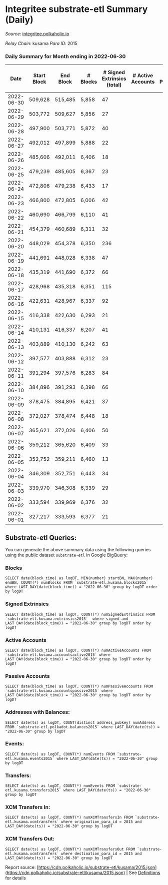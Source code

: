 # Integritee substrate-etl Summary (Daily)

_Source_: [integritee.polkaholic.io](https://integritee.polkaholic.io)

*Relay Chain*: kusama
*Para ID*: 2015



### Daily Summary for Month ending in 2022-06-30


| Date | Start Block | End Block | # Blocks | # Signed Extrinsics (total) | # Active Accounts | # Passive | # New | # Addresses with Balances | # Events | # Transfers | # XCM Transfers In | # XCM Transfers Out | Issues | 
| ---- | ----------- | --------- | -------- | --------------------------- | ----------------- | --------- | ----- | ------------------------- | -------- | ----------- | ------------------ | ------------------- | ------ |
| 2022-06-30 | 509,628 | 515,485 | 5,858 | 47 |  |  |  | 11,443 | 11,978 | 23 ($1,193.13) |   | 3 ($121.55) |  |
| 2022-06-29 | 503,772 | 509,627 | 5,856 | 27 |  |  |  | 11,438 | 11,855 | 12 ($656.58) |   | 2 ($555.19) |  |
| 2022-06-28 | 497,900 | 503,771 | 5,872 | 40 |  |  |  | 11,438 | 11,968 | 22 ($2,944.70) | 2 ($3.22) | 3 ($4.26) |  |
| 2022-06-27 | 492,012 | 497,899 | 5,888 | 22 |  |  |  | 11,437 | 11,881 | 6 ($1,092.93) |   |   |  |
| 2022-06-26 | 485,606 | 492,011 | 6,406 | 18 |  |  |  | 11,437 | 12,909 | 8 ($705.20) |   |   |  |
| 2022-06-25 | 479,239 | 485,605 | 6,367 | 23 |  |  |  | 11,436 | 12,856 | 12 ($1,299.85) |   |   |  |
| 2022-06-24 | 472,806 | 479,238 | 6,433 | 17 |  |  |  | 11,435 | 12,968 | 6 ($243.21) | 1 ($0.62) | 2 ($0.62) |  |
| 2022-06-23 | 466,800 | 472,805 | 6,006 | 42 |  |  |  | 11,435 | 12,241 | 18 ($3,758.52) | 2 ($1.00) | 2 ($1.63) |  |
| 2022-06-22 | 460,690 | 466,799 | 6,110 | 41 |  |  |  | 11,432 | 12,452 | 21 ($1,131.06) | 1 ($0.34) | 1 ($0.66) |  |
| 2022-06-21 | 454,379 | 460,689 | 6,311 | 32 |  |  |  | 11,430 | 12,788 | 20 ($1,791.96) |   |   |  |
| 2022-06-20 | 448,029 | 454,378 | 6,350 | 236 |  |  |  | 11,430 | 13,889 | 217 ($7,952.48) |   |   |  |
| 2022-06-19 | 441,691 | 448,028 | 6,338 | 47 |  |  |  | 11,429 | 12,917 | 31 ($233,088.90) |   |   |  |
| 2022-06-18 | 435,319 | 441,690 | 6,372 | 66 |  |  |  | 11,428 | 13,116 | 52 ($18,141.29) |   |   |  |
| 2022-06-17 | 428,968 | 435,318 | 6,351 | 115 |  |  |  | 11,424 | 13,325 | 98 ($50,538.50) |   |   |  |
| 2022-06-16 | 422,631 | 428,967 | 6,337 | 92 |  |  |  | 11,417 | 13,194 | 76 ($191,622.56) |   |   |  |
| 2022-06-15 | 416,338 | 422,630 | 6,293 | 21 |  |  |  | 11,412 | 12,699 | 15 ($1,870.25) |   |   |  |
| 2022-06-14 | 410,131 | 416,337 | 6,207 | 41 |  |  |  | 11,411 | 12,627 | 33 ($4,186.92) |   |   |  |
| 2022-06-13 | 403,889 | 410,130 | 6,242 | 63 |  |  |  | 11,408 | 12,805 | 51 ($30,453.91) |   |   |  |
| 2022-06-12 | 397,577 | 403,888 | 6,312 | 23 |  |  |  | 11,406 | 12,747 | 14 ($8,358.79) |   |   |  |
| 2022-06-11 | 391,294 | 397,576 | 6,283 | 84 |  |  |  | 11,403 | 12,984 | 66 ($14,580.18) |   |   |  |
| 2022-06-10 | 384,896 | 391,293 | 6,398 | 66 |  |  |  | 11,401 | 13,144 | 43 ($22,385.12) |   |   |  |
| 2022-06-09 | 378,475 | 384,895 | 6,421 | 37 |  |  |  | 11,395 | 13,041 | 25 ($19,539.29) |   |   |  |
| 2022-06-08 | 372,027 | 378,474 | 6,448 | 18 |  |  |  | 11,389 | 12,988 | 8 ($720.28) |   |   |  |
| 2022-06-07 | 365,621 | 372,026 | 6,406 | 50 |  |  |  | 11,389 | 13,090 | 25 ($3,570.72) |   |   |  |
| 2022-06-06 | 359,212 | 365,620 | 6,409 | 33 |  |  |  | 11,385 | 12,993 | 19 ($1,419.38) |   |   |  |
| 2022-06-05 | 352,752 | 359,211 | 6,460 | 13 |  |  |  | 11,381 | 12,987 | 8 ($1,430.12) |   |   |  |
| 2022-06-04 | 346,309 | 352,751 | 6,443 | 34 |  |  |  | 11,381 | 13,064 | 20 ($2,827.64) |   |   |  |
| 2022-06-03 | 339,970 | 346,308 | 6,339 | 29 |  |  |  | 11,378 | 12,832 | 13 ($663.44) |   |   |  |
| 2022-06-02 | 333,594 | 339,969 | 6,376 | 32 |  |  |  | 11,377 | 12,914 | 16 ($2,810.14) |   |   |  |
| 2022-06-01 | 327,217 | 333,593 | 6,377 | 21 |  |  |  | 11,374 | 12,862 | 13 ($5,705.36) |   |   |  |

## Substrate-etl Queries:
You can generate the above summary data using the following queries using the public dataset `substrate-etl` in Google BigQuery:


### Blocks
```
SELECT date(block_time) as logDT, MIN(number) startBN, MAX(number) endBN, COUNT(*) numBlocks FROM `substrate-etl.kusama.blocks2015`  where LAST_DAY(date(block_time)) = "2022-06-30" group by logDT order by logDT
```


### Signed Extrinsics
```
SELECT date(block_time) as logDT, COUNT(*) numSignedExtrinsics FROM `substrate-etl.kusama.extrinsics2015`  where signed and LAST_DAY(date(block_time)) = "2022-06-30" group by logDT order by logDT
```


### Active Accounts
```
SELECT date(block_time) as logDT, COUNT(*) numActiveAccounts FROM `substrate-etl.kusama.accountsactive2015` where LAST_DAY(date(block_time)) = "2022-06-30" group by logDT order by logDT
```


### Passive Accounts
```
SELECT date(block_time) as logDT, COUNT(*) numPassiveAccounts FROM `substrate-etl.kusama.accountspassive2015` where LAST_DAY(date(block_time)) = "2022-06-30" group by logDT order by logDT
```


### Addresses with Balances:
```
SELECT date(ts) as logDT, COUNT(distinct address_pubkey) numAddress FROM `substrate-etl.polkadot.balances2015` where LAST_DAY(date(ts)) = "2022-06-30" group by logDT
```


### Events:
```
SELECT date(ts) as logDT, COUNT(*) numEvents FROM `substrate-etl.kusama.events2015` where LAST_DAY(date(ts)) = "2022-06-30" group by logDT
```


### Transfers:
```
SELECT date(ts) as logDT, COUNT(*) numEvents FROM `substrate-etl.kusama.transfers2015` where LAST_DAY(date(ts)) = "2022-06-30" group by logDT
```


### XCM Transfers In:
```
SELECT date(ts) as logDT, COUNT(*) numXCMTransfersIn FROM `substrate-etl.kusama.xcmtransfers` where origination_para_id = 2015 and LAST_DAY(date(ts)) = "2022-06-30" group by logDT
```


### XCM Transfers Out:
```
SELECT date(ts) as logDT, COUNT(*) numXCMTransfersOut FROM `substrate-etl.kusama.xcmtransfers` where destination_para_id = 2015 and LAST_DAY(date(ts)) = "2022-06-30" group by logDT
```



Report source: [https://cdn.polkaholic.io/substrate-etl/kusama/2015.json](https://cdn.polkaholic.io/substrate-etl/kusama/2015.json) | See [Definitions](/DEFINITIONS.md) for details
